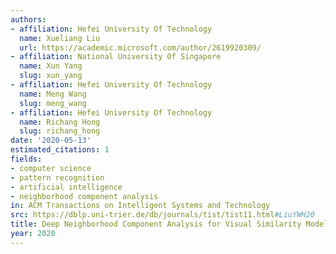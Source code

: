 ```yaml
---
authors:
- affiliation: Hefei University Of Technology
  name: Xueliang Liu
  url: https://academic.microsoft.com/author/2619920309/
- affiliation: National University Of Singapore
  name: Xun Yang
  slug: xun_yang
- affiliation: Hefei University Of Technology
  name: Meng Wang
  slug: meng_wang
- affiliation: Hefei University Of Technology
  name: Richang Hong
  slug: richang_hong
date: '2020-05-13'
estimated_citations: 1
fields:
- computer science
- pattern recognition
- artificial intelligence
- neighborhood component analysis
in: ACM Transactions on Intelligent Systems and Technology
src: https://dblp.uni-trier.de/db/journals/tist/tist11.html#LiuYWH20
title: Deep Neighborhood Component Analysis for Visual Similarity Modeling
year: 2020
---
```

